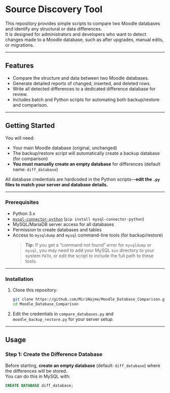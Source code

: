 # Source Discovery Tool

This repository provides simple scripts to compare two Moodle databases and identify any structural or data differences.  
It is designed for administrators and developers who want to detect changes made to a Moodle database, such as after upgrades, manual edits, or migrations.

---

## Features

- Compare the structure and data between two Moodle databases.
- Generate detailed reports of changed, inserted, and deleted rows.
- Write all detected differences to a dedicated difference database for review.
- Includes batch and Python scripts for automating both backup/restore and comparison.

---

## Getting Started

You will need:
- Your main Moodle database (original, unchanged)
- The backup/restore script will automatically create a backup database (for comparison)
- **You must manually create an empty database** for differences (default name: `diff_database`)

All database credentials are hardcoded in the Python scripts—**edit the `.py` files to match your server and database details.**

---

### Prerequisites

- Python 3.x
- [`mysql-connector-python`](https://pypi.org/project/mysql-connector-python/) (`pip install mysql-connector-python`)
- MySQL/MariaDB server access for all databases
- Permission to create databases and tables
- Access to `mysqldump` and `mysql` command-line tools (for backup/restore)
  > **Tip:** If you get a “command not found” error for `mysqldump` or `mysql`, you may need to add your MySQL `bin` directory to your system `PATH`, or edit the script to include the full path to these tools.


---

### Installation

1. Clone this repository:
    ```bash
    git clone https://github.com/MiriNajme/Moodle_Database_Comparison.git
    cd Moodle_Database_Comparison
    ```

2. Edit the credentials in `compare_databases.py` and `moodle_backup_restore.py` for your server setup.

---

## Usage

### Step 1: Create the Difference Database

Before starting, **create an empty database** (default: `diff_database`) where the differences will be stored.  
You can do this in MySQL with:
```sql
CREATE DATABASE diff_database;



